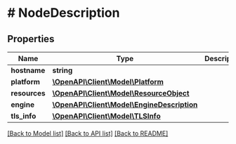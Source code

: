 # # NodeDescription

## Properties

Name | Type | Description | Notes
------------ | ------------- | ------------- | -------------
**hostname** | **string** |  | [optional]
**platform** | [**\OpenAPI\Client\Model\Platform**](Platform.md) |  | [optional]
**resources** | [**\OpenAPI\Client\Model\ResourceObject**](ResourceObject.md) |  | [optional]
**engine** | [**\OpenAPI\Client\Model\EngineDescription**](EngineDescription.md) |  | [optional]
**tls_info** | [**\OpenAPI\Client\Model\TLSInfo**](TLSInfo.md) |  | [optional]

[[Back to Model list]](../../README.md#models) [[Back to API list]](../../README.md#endpoints) [[Back to README]](../../README.md)

